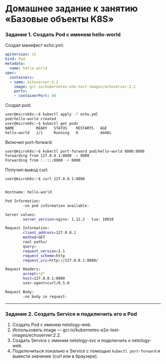 # Домашнее задание к занятию «Базовые объекты K8S»
### Задание 1. Создать Pod с именем hello-world

Создал манифест echo.yml:

```yml
apiVersion: v1
kind: Pod
metadata:
  name: hello world
spec:
  containers:
  - name: echoserver:2.2
    image: gcr.io/kubernetes-e2e-test-images/echoserver:2.2
    ports:
    - containerPort: 80
```
Cоздал pod:
```bash
user@microk8s:~$ kubectl apply -f echo.yml
pod/hello-world created
user@microk8s:~$ kubectl get pods
NAME          READY   STATUS    RESTARTS   AGE
hello-world   1/1     Running   0          4m48s
```
Включил port-forward:
```bash
user@microk8s:~$ kubectl port-forward pod/hello-world 8080:8080
Forwarding from 127.0.0.1:8080 -> 8080
Forwarding from [::1]:8080 -> 8080
```
Получил вывод curl:
```bash
user@microk8s:~$ curl 127.0.0.1:8080


Hostname: hello-world

Pod Information:
        -no pod information available-

Server values:
        server_version=nginx: 1.12.2 - lua: 10010

Request Information:
        client_address=127.0.0.1
        method=GET
        real path=/
        query=
        request_version=1.1
        request_scheme=http
        request_uri=http://127.0.0.1:8080/

Request Headers:
        accept=*/*
        host=127.0.0.1:8080
        user-agent=curl/8.5.0

Request Body:
        -no body in request-
```


------

### Задание 2. Создать Service и подключить его к Pod

1. Создать Pod с именем netology-web.
2. Использовать image — gcr.io/kubernetes-e2e-test-images/echoserver:2.2.
3. Создать Service с именем netology-svc и подключить к netology-web.
4. Подключиться локально к Service с помощью `kubectl port-forward` и вывести значение (curl или в браузере).
